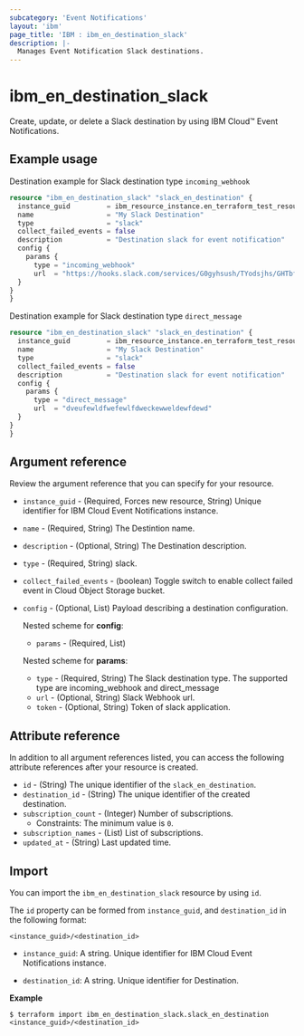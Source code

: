 ```yaml
---
subcategory: 'Event Notifications'
layout: 'ibm'
page_title: 'IBM : ibm_en_destination_slack'
description: |-
  Manages Event Notification Slack destinations.
---
```


# ibm_en_destination_slack

Create, update, or delete a Slack destination by using IBM Cloud™ Event Notifications.

## Example usage

Destination example for Slack destination type `incoming_webhook`

```terraform
resource "ibm_en_destination_slack" "slack_en_destination" {
  instance_guid         = ibm_resource_instance.en_terraform_test_resource.guid
  name                  = "My Slack Destination"
  type                  = "slack"
  collect_failed_events = false
  description           = "Destination slack for event notification"
  config {
    params {
      type = "incoming_webhook"
      url  = "https://hooks.slack.com/services/G0gyhsush/TYodsjhs/GHTbfidsimkk"
  }
}
}
```
Destination example for Slack destination type `direct_message`

```terraform
resource "ibm_en_destination_slack" "slack_en_destination" {
  instance_guid         = ibm_resource_instance.en_terraform_test_resource.guid
  name                  = "My Slack Destination"
  type                  = "slack"
  collect_failed_events = false
  description           = "Destination slack for event notification"
  config {
    params {
      type = "direct_message"
      url  = "dveufewldfwefewlfdweckewweldewfdewd"
  }
}
}
```
## Argument reference

Review the argument reference that you can specify for your resource.

- `instance_guid` - (Required, Forces new resource, String) Unique identifier for IBM Cloud Event Notifications instance.

- `name` - (Required, String) The Destintion name.

- `description` - (Optional, String) The Destination description.

- `type` - (Required, String) slack.

- `collect_failed_events` - (boolean) Toggle switch to enable collect failed event in Cloud Object Storage bucket.

- `config` - (Optional, List) Payload describing a destination configuration.

  Nested scheme for **config**:

  - `params` - (Required, List)

  Nested scheme for **params**:

  - `type` - (Required, String) The Slack destination type. The supported type are incoming_webhook and direct_message
  - `url` - (Optional, String) Slack Webhook url.
  - `token` - (Optional, String) Token of slack application.

## Attribute reference

In addition to all argument references listed, you can access the following attribute references after your resource is created.

- `id` - (String) The unique identifier of the `slack_en_destination`.
- `destination_id` - (String) The unique identifier of the created destination.
- `subscription_count` - (Integer) Number of subscriptions.
  - Constraints: The minimum value is `0`.
- `subscription_names` - (List) List of subscriptions.
- `updated_at` - (String) Last updated time.

## Import

You can import the `ibm_en_destination_slack` resource by using `id`.

The `id` property can be formed from `instance_guid`, and `destination_id` in the following format:

```
<instance_guid>/<destination_id>
```

- `instance_guid`: A string. Unique identifier for IBM Cloud Event Notifications instance.

- `destination_id`: A string. Unique identifier for Destination.

**Example**

```
$ terraform import ibm_en_destination_slack.slack_en_destination <instance_guid>/<destination_id>
```
